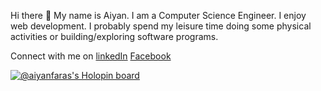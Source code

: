 Hi there 👋
My name is Aiyan. I am a Computer Science Engineer. I enjoy web development. I probably spend my leisure time doing some physical activities or building/exploring software programs.

Connect with me on
[linkedIn](https://www.linkedin.com/in/aiyan-faras007/)
[Facebook](https://www.facebook.com/aiyan.faras)

[![@aiyanfaras's Holopin board](https://holopin.me/aiyanfaras)](https://holopin.io/@aiyanfaras)

<!---
Aiyan-Faras/Aiyan-Faras is a ✨ special ✨ repository because its `README.md` (this file) appears on your GitHub profile.
You can click the Preview link to take a look at your changes.
--->
